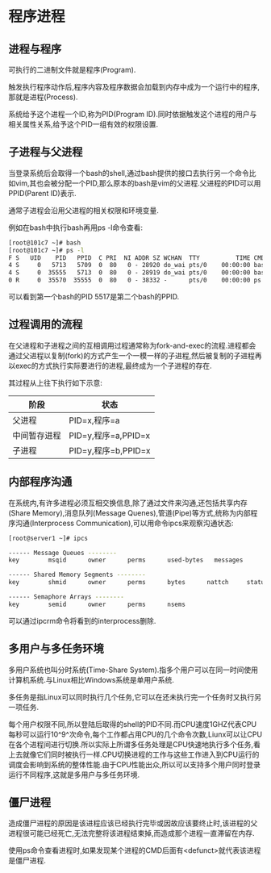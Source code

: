 # 程序进程

## 进程与程序

可执行的二进制文件就是程序(Program).

触发执行程序动作后,程序内容及程序数据会加载到内存中成为一个运行中的程序,那就是进程(Process).

系统给予这个进程一个ID,称为PID(Program ID).同时依据触发这个进程的用户与相关属性关系,给予这个PID一组有效的权限设置.



## 子进程与父进程

当登录系统后会取得一个bash的shell,通过bash提供的接口去执行另一个命令比如vim,其也会被分配一个PID,那么原本的bash是vim的父进程.父进程的PID可以用PPID(Parent ID)表示.

通常子进程会沿用父进程的相关权限和环境变量.

例如在bash中执行bash再用ps -l命令查看:

```sh
[root@101c7 ~]# bash
[root@101c7 ~]# ps -l
F S   UID    PID   PPID  C PRI  NI ADDR SZ WCHAN  TTY          TIME CMD
4 S     0   5713   5709  0  80   0 - 28920 do_wai pts/0    00:00:00 bash
4 S     0  35555   5713  0  80   0 - 28919 do_wai pts/0    00:00:00 bash
0 R     0  35570  35555  0  80   0 - 38332 -      pts/0    00:00:00 ps
```

可以看到第一个bash的PID 5517是第二个bash的PPID.



## 过程调用的流程

在父进程和子进程之间的互相调用过程通常称为fork-and-exec的流程.进程都会通过父进程以复制(fork)的方式产生一个一模一样的子进程,然后被复制的子进程再以exec的方式执行实际要进行的进程,最终成为一个子进程的存在.

其过程从上往下执行如下示意:

| **阶段**     | **状态**            |
| ------------ | ------------------- |
| 父进程       | PID=x,程序=a        |
| 中间暂存进程 | PID=y,程序=a,PPID=x |
| 子进程       | PID=y,程序=b,PPID=x |



## 内部程序沟通

在系统内,有许多进程必须互相交换信息,除了通过文件来沟通,还包括共享内存(Share Memory),消息队列(Message Quenes),管道(Pipe)等方式,统称为内部程序沟通(Interprocess Communication),可以用命令ipcs来观察沟通状态:

```sh
[root@server1 ~]# ipcs

------ Message Queues --------
key        msqid      owner      perms      used-bytes   messages    

------ Shared Memory Segments --------
key        shmid      owner      perms      bytes      nattch     status      

------ Semaphore Arrays --------
key        semid      owner      perms      nsems   
```

可以通过ipcrm命令将看到的interprocess删除.



## 多用户与多任务环境

多用户系统也叫分时系统(Time-Share System).指多个用户可以在同一时间使用计算机系统.与Linux相比Windows系统是单用户系统.

多任务是指Linux可以同时执行几个任务,它可以在还未执行完一个任务时又执行另一项任务.

每个用户权限不同,所以登陆后取得的shell的PID不同.而CPU速度1GHZ代表CPU每秒可以运行10^9^次命令,每个工作都占用CPU的几个命令次数,Liunx可以让CPU在各个进程间进行切换.所以实际上所谓多任务处理是CPU快速地执行多个任务,看上去就像它们同时被执行一样.CPU切换进程的工作与这些工作进入到CPU运行的调度会影响到系统的整体性能.由于CPU性能出众,所以可以支持多个用户同时登录运行不同程序,这就是多用户与多任务环境.



## 僵尸进程

造成僵尸进程的原因是该进程应该已经执行完毕或因故应该要终止时,该进程的父进程很可能已经死亡,无法完整将该进程结束掉,而造成那个进程一直滞留在内存.

使用ps命令查看进程时,如果发现某个进程的CMD后面有\<defunct\>就代表该进程是僵尸进程.

 

